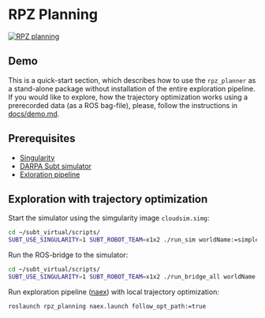 # RPZ Planning

[![RPZ planning](./doc/demo.png)](https://drive.google.com/file/d/1QDqUHD66gWjiNSvwA8Adamq7DweJWobA/view?usp=sharing)

## Demo

This is a quick-start section, which describes how to use the `rpz_planner` as a stand-alone package
without installation of the entire exploration pipeline.
If you would like to explore, how the trajectory optimization works using a prerecorded data
(as a ROS bag-file), please, follow the instructions in
[docs/demo.md](https://github.com/tpet/rpz_planning/blob/master/docs/demo.md).

## Prerequisites

- [Singularity](https://github.com/tpet/rpz_planning/blob/master/docs/singularity.md)
- [DARPA Subt simulator](https://github.com/tpet/rpz_planning/blob/master/docs/darpa_subt.md)
- [Exloration pipeline](https://github.com/tpet/naex/blob/icra-2022/README.md)

## Exploration with trajectory optimization

Start the simulator using the simgularity image `cloudsim.simg`:

```bash
cd ~/subt_virtual/scripts/
SUBT_USE_SINGULARITY=1 SUBT_ROBOT_TEAM=x1x2 ./run_sim worldName:=simple_cave_01
```

Run the ROS-bridge to the simulator:

```bash
cd ~/subt_virtual/scripts/
SUBT_USE_SINGULARITY=1 SUBT_ROBOT_TEAM=x1x2 ./run_bridge_all worldName:=simple_cave_01
```

Run exploration pipeline
([naex](https://github.com/tpet/naex))
with local trajectory optimization:

```bash
roslaunch rpz_planning naex.launch follow_opt_path:=true
```
